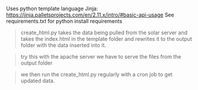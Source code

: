 Uses python template language Jinja: https://jinja.palletsprojects.com/en/2.11.x/intro/#basic-api-usage
See requirements.txt for python install requirements

> create_html.py takes the data being pulled from the solar server and takes the index.html in the template folder and rewrites it to the output folder with the data inserted into it. 

> try this with the apache server we have to serve the files from the output folder

> we then run the create_html.py regularly with a cron job to get updated data. 
